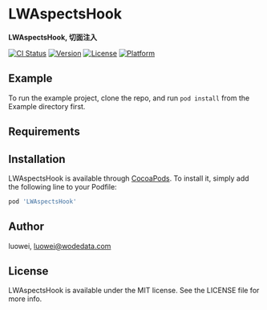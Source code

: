# LWAspectsHook

**LWAspectsHook, 切面注入**

[![CI Status](https://img.shields.io/travis/luowei/LWAspectsHook.svg?style=flat)](https://travis-ci.org/luowei/LWAspectsHook)
[![Version](https://img.shields.io/cocoapods/v/LWAspectsHook.svg?style=flat)](https://cocoapods.org/pods/LWAspectsHook)
[![License](https://img.shields.io/cocoapods/l/LWAspectsHook.svg?style=flat)](https://cocoapods.org/pods/LWAspectsHook)
[![Platform](https://img.shields.io/cocoapods/p/LWAspectsHook.svg?style=flat)](https://cocoapods.org/pods/LWAspectsHook)

## Example

To run the example project, clone the repo, and run `pod install` from the Example directory first.

## Requirements

## Installation

LWAspectsHook is available through [CocoaPods](https://cocoapods.org). To install
it, simply add the following line to your Podfile:

```ruby
pod 'LWAspectsHook'
```

## Author

luowei, luowei@wodedata.com

## License

LWAspectsHook is available under the MIT license. See the LICENSE file for more info.
